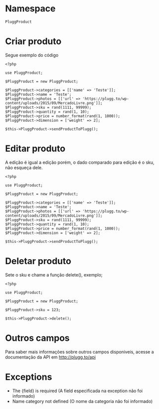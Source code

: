 # Namespace

``` PluggProduct ```

# Criar produto

Segue exemplo do código

``` 
<?php

use PluggProduct;

$PluggProduct = new PluggProduct;

$PluggProduct->categories = [['name' => 'Teste']];
$PluggProduct->name = 'Teste';
$PluggProduct->photos = [['url' => 'https://plugg.to/wp-content/uploads/2015/09/MercadoLivre.png']];
$PluggProduct->sku = rand(1111, 99999);
$PluggProduct->quantity = rand(1, 10);
$PluggProduct->price = number_format(rand(1, 1000));
$PluggProduct->dimension = ['weight' => 2];

$this->PluggProduct->sendProductToPlugg();

```
# Editar produto

A edição é igual a edição porém, o dado comparado para edição é o sku, não esqueça dele.

``` 
<?php

use PluggProduct;

$PluggProduct = new PluggProduct;

$PluggProduct->categories = [['name' => 'Teste']];
$PluggProduct->name = 'Teste';
$PluggProduct->photos = [['url' => 'https://plugg.to/wp-content/uploads/2015/09/MercadoLivre.png']];
$PluggProduct->sku = rand(1111, 99999);
$PluggProduct->quantity = rand(1, 10);
$PluggProduct->price = number_format(rand(1, 1000));
$PluggProduct->dimension = ['weight' => 2];

$this->PluggProduct->sendProductToPlugg();

```

# Deletar produto

Sete o sku e chame a função delete(), exemplo;

``` 
<?php

use PluggProduct;

$PluggProduct = new PluggProduct;

$PluggProduct->sku = 123;

$this->PluggProduct->delete();

```

# Outros campos

Para saber mais informações sobre outros campos disponiveis, acesse a documentação da API em http://plugg.to/api

# Exceptions

 - The {field} is required (A field especificada na exception não foi informado)
 - Name category not defined (O nome da categoria não foi informado)